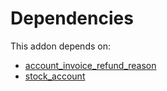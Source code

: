# Dependencies

This addon depends on:

- [account_invoice_refund_reason](https://github.com/bringout/oca-financial)
- [stock_account](https://github.com/bringout/oca-ocb-accounting/tree/73715ff0fc7df4a3277aebac4dbb68118fc80fe4/odoo-bringout-oca-ocb-stock_account)
